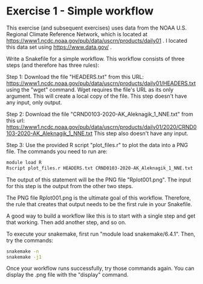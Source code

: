 # Exercise 1 - Simple workflow

This exercise (and subsequent exercises) uses data from the NOAA
U.S. Regional Climate Reference Network, which is located at
https://www1.ncdc.noaa.gov/pub/data/uscrn/products/daily01 . I located this
data set using https://www.data.gov/ .

Write a Snakefile for a simple workflow. This workflow consists of
three steps (and therefore has three rules):

Step 1: Download the file "HEADERS.txt" from this URL:
https://www1.ncdc.noaa.gov/pub/data/uscrn/products/daily01/HEADERS.txt
using the "wget" command. Wget requires the file's URL as its only argument. 
This will create a local copy of the file. This step doesn't have any input, only output.

Step 2: Download the file "CRND0103-2020-AK_Aleknagik_1_NNE.txt" from this
url:
https://www1.ncdc.noaa.gov/pub/data/uscrn/products/daily01/2020/CRND0103-2020-AK_Aleknagik_1_NNE.txt
This step also doesn't have any input.

Step 3: Use the provided R script "plot_files.r" to plot the data into a PNG
file. The commands you need to run are:

```bash
module load R
Rscript plot_files.r HEADERS.txt CRND0103-2020-AK_Aleknagik_1_NNE.txt
```

The output of this statement will be the PNG file "Rplot001.png".
The input for this step is the output from the other two steps.

The PNG file Rplot001.png is the ultimate goal of this workflow. Therefore,
the rule that creates that output needs to be the first rule in your Snakefile.

A good way to build a workflow like this is to start with a single step and
get that working. Then add another step, and so on.

To execute your snakemake, first run "module load snakemake/6.4.1". Then,
try the commands:

```bash
snakemake -n
snakemake -j1
```

Once your workflow runs successfully, try those commands again.
You can display the .png file with the "display" command.
